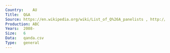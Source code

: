 ```yaml
---
Country:	AU
Title:	Q&A
Source:	https://en.wikipedia.org/wiki/List_of_Q%26A_panelists , http://www.abc.net.au/tv/qanda/past-programs-by-date.htm
Production:	ABC
Years:	2008-
Size:	6
Data:	qanda.csv
Type:	general
---
```

